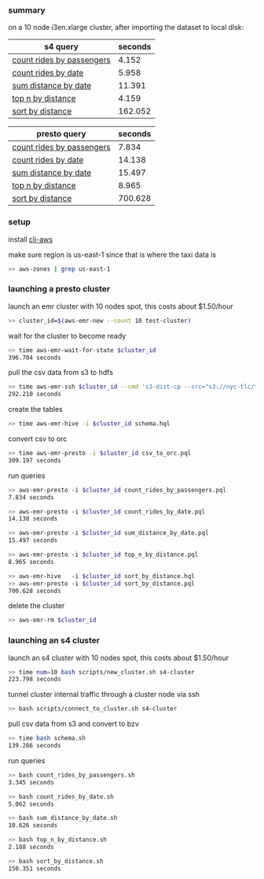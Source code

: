 ### summary

on a 10 node i3en.xlarge cluster, after importing the dataset to local disk:

| s4 query | seconds |
| --- | --- |
| [count rides by passengers](./count_rides_by_passengers.sh) | 4.152 |
| [count rides by date](./count_rides_by_date.sh) | 5.958 |
| [sum distance by date](./sum_distance_by_date.sh) | 11.391 |
| [top n by distance](./top_n_by_distance.sh) | 4.159 |
| [sort by distance](./sort_by_distance.sh) | 162.052 |

| presto query | seconds |
| --- | --- |
| [count rides by passengers](./count_rides_by_passengers.pql) | 7.834 |
| [count rides by date](./count_rides_by_date.pql) | 14.138 |
| [sum distance by date](./sum_distance_by_date.pql) | 15.497 |
| [top n by distance](./top_n_by_distance.pql) | 8.965 |
| [sort by distance](./sort_by_distance.pql) | 700.628 |

### setup

install [cli-aws](https://github.com/nathants/cli-aws#installation)

make sure region is us-east-1 since that is where the taxi data is
```bash
>> aws-zones | grep us-east-1
```

### launching a presto cluster

launch an emr cluster with 10 nodes spot, this costs about $1.50/hour
```bash
>> cluster_id=$(aws-emr-new --count 10 test-cluster)
```

wait for the cluster to become ready
```bash
>> time aws-emr-wait-for-state $cluster_id
396.704 seconds
```

pull the csv data from s3 to hdfs
```bash
>> time aws-emr-ssh $cluster_id --cmd 's3-dist-cp --src="s3://nyc-tlc/trip data/" --srcPattern=".*yellow.*" --dest=/taxi_csv/'
292.210 seconds
```

create the tables
```bash
>> time aws-emr-hive -i $cluster_id schema.hql
```


convert csv to orc
```bash
>> time aws-emr-presto -i $cluster_id csv_to_orc.pql
309.197 seconds
```

run queries
```bash
>> aws-emr-presto -i $cluster_id count_rides_by_passengers.pql
7.834 seconds

>> aws-emr-presto -i $cluster_id count_rides_by_date.pql
14.138 seconds

>> aws-emr-presto -i $cluster_id sum_distance_by_date.pql
15.497 seconds

>> aws-emr-presto -i $cluster_id top_n_by_distance.pql
8.965 seconds

>> aws-emr-hive   -i $cluster_id sort_by_distance.hql
>> aws-emr-presto -i $cluster_id sort_by_distance.pql
700.628 seconds
```

delete the cluster
```bash
>> aws-emr-rm $cluster_id
```

### launching an s4 cluster

launch an s4 cluster with 10 nodes spot, this costs about $1.50/hour
```bash
>> time num=10 bash scripts/new_cluster.sh s4-cluster
223.798 seconds
```

tunnel cluster internal traffic through a cluster node via ssh
```bash
>> bash scripts/connect_to_cluster.sh s4-cluster
```

pull csv data from s3 and convert to bzv
```bash
>> time bash schema.sh
139.286 seconds
```

run queries
```bash
>> bash count_rides_by_passengers.sh
3.345 seconds

>> bash count_rides_by_date.sh
5.062 seconds

>> bash sum_distance_by_date.sh
10.626 seconds

>> bash top_n_by_distance.sh
2.188 seconds

>> bash sort_by_distance.sh
150.351 seconds
```

